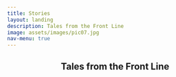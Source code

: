 ```yaml
---
title: Stories
layout: landing
description: Tales from the Front Line
image: assets/images/pic07.jpg
nav-menu: true
---
```

<!-- Main -->
<div id="main" class="alt">

<!-- One -->
<section id="one">
	<div class="inner">
		<header class="major">
			<h1>Tales from the Front Line</h1>
		</header>
 
